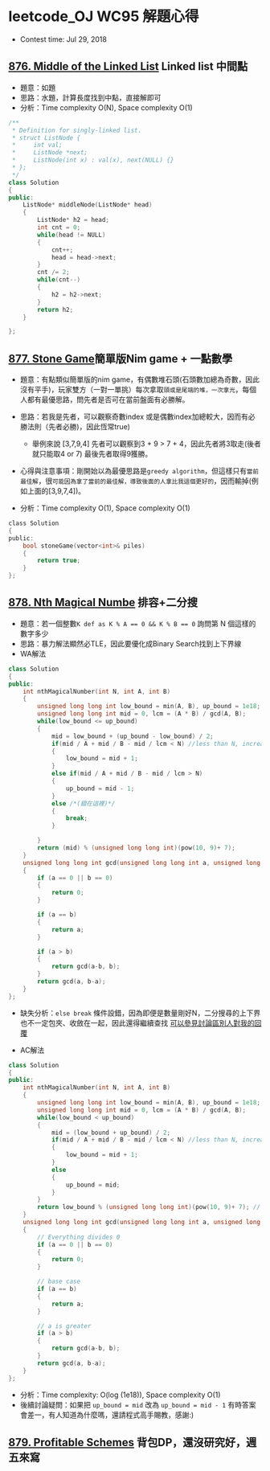# leetcode_OJ WC95 解題心得
* Contest time: Jul 29, 2018

## [876. Middle of the Linked List](https://leetcode.com/problems/middle-of-the-linked-list/description/) Linked list 中間點
* 題意：如題
* 思路：水題，計算長度找到中點，直接解即可
* 分析：Time complexity O(N), Space complexity O(1)
```cpp
/**
 * Definition for singly-linked list.
 * struct ListNode {
 *     int val;
 *     ListNode *next;
 *     ListNode(int x) : val(x), next(NULL) {}
 * };
 */
class Solution
{
public:
    ListNode* middleNode(ListNode* head)
    {
        ListNode* h2 = head;
        int cnt = 0;
        while(head != NULL)
        {
            cnt++;
            head = head->next;
        }
        cnt /= 2;
        while(cnt--)
        {
            h2 = h2->next;
        }
        return h2;
    }

};
```

## [877. Stone Game](https://leetcode.com/problems/stone-game/description/)簡單版Nim game + 一點數學
* 題意：有點類似簡單版的nim game，有偶數堆石頭(石頭數加總為奇數，因此沒有平手)，玩家雙方（一對一單挑）每次拿取`頭或是尾端的堆，一次拿光`，每個人都有最優思路，問先者是否可在當前盤面有必勝解。
* 思路：若我是先者，可以觀察奇數index 或是偶數index加總較大，因而有必勝法則（先者必勝)，因此恆常true)
    * 舉例來說 [3,7,9,4] 先者可以觀察到3 + 9 > 7 + 4，因此先者將3取走(後者就只能取4 or 7) 最後先者取得9獲勝。

* 心得與注意事項：剛開始以為最優思路是`greedy algorithm`，但這樣只有`當前最佳解`，很`可能因為拿了當前的最佳解，導致後面的人拿比我這個更好的`，因而輸掉(例如上面的[3,9,7,4])。
* 分析：Time complexity O(1), Space complexity O(1)
```C
class Solution
{
public:
    bool stoneGame(vector<int>& piles)
    {
        return true;
    }
};

```

## [878. Nth Magical Numbe](https://leetcode.com/problems/nth-magical-number/description/) 排容+二分搜

* 題意：若一個整數`K def as K % A == 0 && K % B == 0` 詢問第 N 個這樣的數字多少
* 思路：暴力解法顯然必TLE，因此要優化成Binary Search找到上下界線
* WA解法
```cpp
class Solution
{
public:
    int nthMagicalNumber(int N, int A, int B)
    {
        unsigned long long int low_bound = min(A, B), up_bound = 1e18;
        unsigned long long int mid = 0, lcm = (A * B) / gcd(A, B);
        while(low_bound <= up_bound)
        {
            mid = low_bound + (up_bound - low_bound) / 2;
            if(mid / A + mid / B - mid / lcm < N) //less than N, increase the lower bound
            {
                low_bound = mid + 1;
            }
            else if(mid / A + mid / B - mid / lcm > N)
            {
                up_bound = mid - 1;
            }
            else /*(錯在這裡)*/
            {
                break;
            }

        }
        return (mid) % (unsigned long long int)(pow(10, 9)+ 7);
    }
    unsigned long long int gcd(unsigned long long int a, unsigned long long int b)
    {
        if (a == 0 || b == 0)
        {
            return 0;
        }

        if (a == b)
        {
            return a;
        }

        if (a > b)
        {
            return gcd(a-b, b);
        }
        return gcd(a, b-a);
    }
};
```
* 缺失分析：`else break` 條件設錯，因為即便是數量剛好N，二分搜尋的上下界也不一定包夾、收斂在一起，因此還得繼續查找 [可以參見討論區別人對我的回覆](https://leetcode.com/problems/nth-magical-number/discuss/154613/C++JavaPython-Binary-Search)

* AC解法
```cpp
class Solution
{
public:
    int nthMagicalNumber(int N, int A, int B)
    {
        unsigned long long int low_bound = min(A, B), up_bound = 1e18;
        unsigned long long int mid = 0, lcm = (A * B) / gcd(A, B);
        while(low_bound < up_bound)
        {
            mid = (low_bound + up_bound) / 2;
            if(mid / A + mid / B - mid / lcm < N) //less than N, increase the lower bound
            {
                low_bound = mid + 1;
            }
            else
            {
                up_bound = mid;
            }
        }
        return low_bound % (unsigned long long int)(pow(10, 9)+ 7); //
    }
    unsigned long long int gcd(unsigned long long int a, unsigned long long int b)
    {
        // Everything divides 0
        if (a == 0 || b == 0)
        {
            return 0;
        }

        // base case
        if (a == b)
        {
            return a;
        }

        // a is greater
        if (a > b)
        {
            return gcd(a-b, b);
        }
        return gcd(a, b-a);
    }
};


```
* 分析：Time complexity: O(log (1e18)), Space complexity O(1)
* 後續討論疑問：如果把 `up_bound = mid` 改為 `up_bound = mid - 1` 有時答案會差一，有人知道為什麼嗎，還請程式高手賜教，感謝:)

## [879. Profitable Schemes](https://leetcode.com/problems/profitable-schemes/description/) 背包DP，還沒研究好，週五來寫
